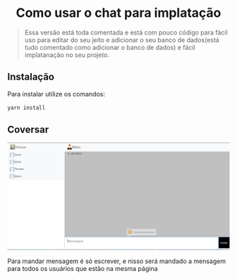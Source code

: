 <h1 align="center">Como usar o chat para implatação</h1>

>Essa versão está toda comentada e está com pouco código para fácil uso para editar do seu jeito e adicionar o seu banco de dados(está tudo comentado como adicionar o banco de dados) e fácil implatanação no seu projeto.

## Instalação
Para instalar utilize os comandos:
```bash
yarn install
```

## Coversar
![](./static/mensagem.PNG)

Para mandar mensagem é só escrever, e nisso será mandado a mensagem para todos os usuários que estão na mesma página

